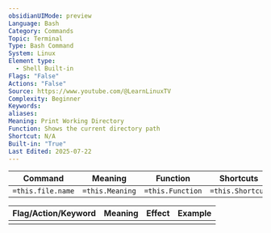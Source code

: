 ```yaml
---
obsidianUIMode: preview
Language: Bash
Category: Commands
Topic: Terminal
Type: Bash Command
System: Linux
Element type:
  - Shell Built-in
Flags: "False"
Actions: "False"
Source: https://www.youtube.com/@LearnLinuxTV
Complexity: Beginner
Keywords: 
aliases: 
Meaning: Print Working Directory
Function: Shows the current directory path
Shortcut: N/A
Built-in: "True"
Last Edited: 2025-07-22
---
```

| Command           | Meaning         | Function         | Shortcuts        |
| ----------------- | --------------- | ---------------- | ---------------- |
| `=this.file.name` | `=this.Meaning` | `=this.Function` | `=this.Shortcut` |

| Flag/Action/Keyword | Meaning                 | Effect                           | Example |
| ------------------- | ----------------------- | -------------------------------- | ------- |
|                     |                         |                                  |         |
